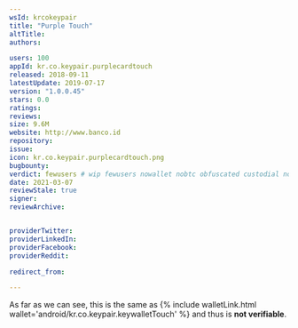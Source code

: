 ```yaml
---
wsId: krcokeypair
title: "Purple Touch"
altTitle: 
authors:

users: 100
appId: kr.co.keypair.purplecardtouch
released: 2018-09-11
latestUpdate: 2019-07-17
version: "1.0.0.45"
stars: 0.0
ratings: 
reviews: 
size: 9.6M
website: http://www.banco.id
repository: 
issue: 
icon: kr.co.keypair.purplecardtouch.png
bugbounty: 
verdict: fewusers # wip fewusers nowallet nobtc obfuscated custodial nosource nonverifiable reproducible bounty defunct
date: 2021-03-07
reviewStale: true
signer: 
reviewArchive:


providerTwitter: 
providerLinkedIn: 
providerFacebook: 
providerReddit: 

redirect_from:

---
```



<!-- nosource -->
As far as we can see, this is the same as
{% include walletLink.html wallet='android/kr.co.keypair.keywalletTouch' %} and thus is **not verifiable**.
